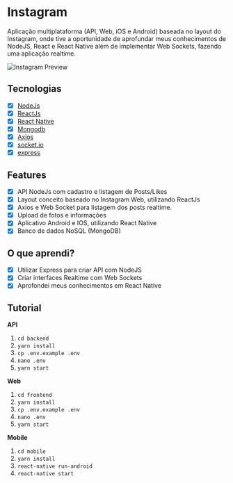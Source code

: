 # Instagram

Aplicação multiplataforma (API, Web, iOS e Android) baseada no layout do Instagram, onde tive a oportunidade de aprofundar meus conhecimentos de NodeJS, React e React Native além de implementar Web Sockets, fazendo uma aplicação realtime.

![Instagram Preview](https://i.imgur.com/uelEhiy.jpg)

## Tecnologias

- [x] [NodeJs](https://nodejs.org/en/)
- [x] [ReactJs](https://github.com/reactjs/reactjs.org)
- [x] [React Native](https://github.com/facebook/react-native)
- [x] [Mongodb](https://www.mongodb.com/)
- [x] [Axios](https://github.com/axios/axios)
- [x] [socket.io](https://github.com/socketio/socket.io)
- [x] [express](https://github.com/expressjs/express)

## Features

- [x] API NodeJs com cadastro e listagem de Posts/Likes
- [x] Layout conceito baseado no Instagram Web, utilizando ReactJs
- [x] Axios e Web Socket para listagem dos posts realtime.
- [x] Upload de fotos e informações
- [x] Aplicativo Android e IOS, utilizando React Native
- [x] Banco de dados NoSQL (MongoDB)

## O que aprendi?

- [x] Utilizar Express para criar API com NodeJS
- [x] Criar interfaces Realtime com Web Sockets
- [x] Aprofondei meus conhecimentos em React Native

## Tutorial

**API**

1. `cd backend`
2. `yarn install`
3. `cp .env.example .env`
4. `nano .env`
5. `yarn start`

**Web**

1. `cd frontend`
2. `yarn install`
3. `cp .env.example .env`
4. `nano .env`
5. `yarn start`

**Mobile**

1. `cd mobile`
2. `yarn install`
3. `react-native run-android`
4. `react-native start`
